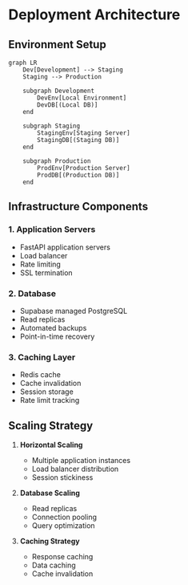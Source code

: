 # Deployment Architecture

## Environment Setup

```mermaid
graph LR
    Dev[Development] --> Staging
    Staging --> Production
    
    subgraph Development
        DevEnv[Local Environment]
        DevDB[(Local DB)]
    end
    
    subgraph Staging
        StagingEnv[Staging Server]
        StagingDB[(Staging DB)]
    end
    
    subgraph Production
        ProdEnv[Production Server]
        ProdDB[(Production DB)]
    end
```

## Infrastructure Components

### 1. Application Servers
- FastAPI application servers
- Load balancer
- Rate limiting
- SSL termination

### 2. Database
- Supabase managed PostgreSQL
- Read replicas
- Automated backups
- Point-in-time recovery

### 3. Caching Layer
- Redis cache
- Cache invalidation
- Session storage
- Rate limit tracking

## Scaling Strategy

1. **Horizontal Scaling**
   - Multiple application instances
   - Load balancer distribution
   - Session stickiness

2. **Database Scaling**
   - Read replicas
   - Connection pooling
   - Query optimization

3. **Caching Strategy**
   - Response caching
   - Data caching
   - Cache invalidation 